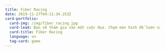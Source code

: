 ```yaml
---
title: Fiber Racing
date: 2019-11-27T04:11:34.253Z
card-portfolio:
  card-img: /img/fiber_racing.jpg
  card-lead: Bạn sẽ tham gia vào một cuộc đua. Chạm màn hình để lượn và thả ra để đi.
  card-title: Fiber Racing
  language: vn
  tag-card: game
---
```


